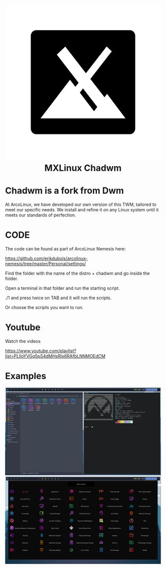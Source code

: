 <h1 align="center">
 <img src="https://github.com/erikdubois/mxlinux-chadwm/blob/main/logo.png">
  <br />
   MXLinux Chadwm
</h1>

# Chadwm is a fork from Dwm

At ArcoLinux, we have developed our own version of this TWM, tailored to meet our specific needs. We install and refine it on any Linux system until it meets our standards of perfection.


# CODE

The code can be found as part of ArcoLinux Nemesis here:

https://github.com/erikdubois/arcolinux-nemesis/tree/master/Personal/settings/

Find the folder with the name of the distro + chadwm and go inside the folder.

Open a terminal in that folder and run the starting script.

./1 and press twice on TAB and it will run the scripts. 

Or choose the scripts you want to run.


# Youtube

Watch the videos 

https://www.youtube.com/playlist?list=PLlloYVGq5pS4dMHsRIx6RAfbLNNMOEdCM

# Examples

![Alt text](mxlinux-1.png)
![Alt text](mxlinux-2.png)
